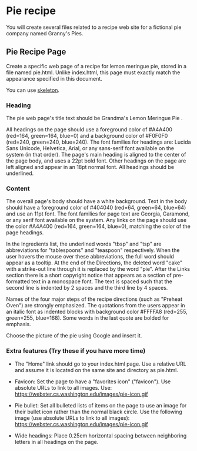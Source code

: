 # Pie recipe

You will create several files related to a recipe web site for a fictional pie company named Granny's Pies.

## Pie Recipe Page

Create a specific web page of a recipe for lemon meringue pie, stored in a file named pie.html. Unlike index.html, this page must exactly match the appearance specified in this document. 

You can use [skeleton](https://courses.cs.washington.edu/courses/cse154/16au/homework/1/output/skeleton.txt).

### Heading

The pie web page's title text should be Grandma's Lemon Meringue Pie . 

All headings on the page should use a foreground color of #A4A400 (red=164, green=164, blue=0) and a background color of #F0F0F0 (red=240, green=240, blue=240). The font families for headings are: Lucida Sans Unicode, Helvetica, Arial, or any sans-serif font available on the system (in that order). The page's main heading is aligned to the center of the page body, and uses a 22pt bold font. 
Other headings on the page are left aligned and appear in an 18pt normal font. All headings should be underlined. 

### Content

The overall page's body should have a white background. Text in the body should have a foreground color of #404040 (red=64, green=64, blue=64) and use an 11pt font. The font families for page text are Georgia, Garamond, or any serif font available on the system. Any links on the page should use the color #A4A400 (red=164, green=164, blue=0), matching the color of the page headings.

In the Ingredients list, the underlined words "tbsp" and "tsp" are abbreviations for "tablespoons" and "teaspoon" respectively. When the user hovers the mouse over these abbreviations, the full word should appear as a tooltip. At the end of the Directions, the deleted word "cake" with a strike-out line through it is replaced by the word "pie". After the Links section there is a short copyright notice that appears as a section of pre-formatted text in a monospace font. The text is spaced such that the second line is indented by 2 spaces and the third line by 4 spaces.

Names of the four major steps of the recipe directions (such as "Preheat Oven") are strongly emphasized. The quotations from the users appear in an italic font as indented blocks with background color #FFFFA8 (red=255, green=255, blue=168). Some words in the last quote are bolded for emphasis.

Choose the picture of the pie using Google and insert it.


### Extra features (Try these if you have more time)

- The "Home" link should go to your index.html page. Use a relative URL and assume it is located on the same site and directory as pie.html.

- Favicon: Set the page to have a "favorites icon" ("favicon"). Use absolute URLs to link to all images. Use: https://webster.cs.washington.edu/images/pie-icon.gif

- Pie bullet: Set all bulleted lists of items on the page to use an image for their bullet icon rather than the normal black circle. Use the following image (use absolute URLs to link to all images): https://webster.cs.washington.edu/images/pie-icon.gif 

- Wide headings: Place 0.25em horizontal spacing between neighboring letters in all headings on the page.

